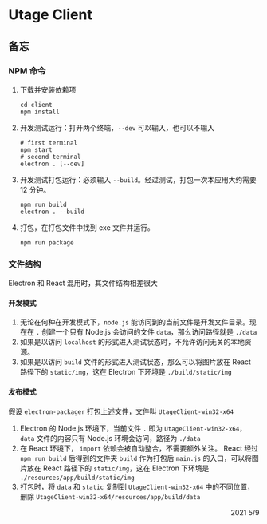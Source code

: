 # Utage Client

## 备忘

### NPM 命令

1. 下载并安装依赖项

    ```shell
    cd client
    npm install
    ```

2. 开发测试运行：打开两个终端，`--dev` 可以输入，也可以不输入

    ```shell
    # first terminal
    npm start
    # second terminal
    electron . [--dev]
    ```

3. 开发测试打包运行：必须输入 `--build`。经过测试，打包一次本应用大约需要 12 分钟。

    ```
    npm run build
    electron . --build
    ```
    
4. 打包，在打包文件中找到 exe 文件并运行。

    ```shell
    npm run package
    ```

### 文件结构

Electron 和 React 混用时，其文件结构相差很大

#### 开发模式

1. 无论在何种在开发模式下，`node.js` 能访问到的当前文件是开发文件目录。现在在 `.` 创建一个只有 Node.js 会访问的文件 `data`，那么访问路径就是 `./data`
2. 如果是以访问 `localhost` 的形式进入测试状态时，不允许访问无关的本地资源。
3. 如果是以访问 `build` 文件的形式进入测试状态，那么可以将图片放在 React 路径下的 `static/img`，这在 Electron 下环境是 `./build/static/img`

#### 发布模式

假设 `electron-packager` 打包上述文件，文件叫 `UtageClient-win32-x64`

1. Electron 的 Node.js 环境下，当前文件 `.` 即为  `UtageClient-win32-x64`，`data` 文件的内容只有 Node.js 环境会访问，路径为 `./data`
2. 在 React 环境下， `import` 依赖会被自动整合，不需要额外关注。 React 经过 `npm run build` 后得到的文件夹 `build` 作为打包后 `main.js` 的入口，可以将图片放在 React 路径下的 `static/img`，这在 Electron 下环境是 `./resources/app/build/static/img`
3. 打包时，将 `data` 和 `static` 复制到 `UtageClient-win32-x64` 中的不同位置，删除 `UtageClient-win32-x64/resources/app/build/data` 

<p align="right">2021 5/9</p>

